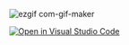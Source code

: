 
![ezgif com-gif-maker](https://user-images.githubusercontent.com/74820307/143617684-a50569e0-8c21-47f5-8b3b-bf7f9d75fa9a.gif)


[![Open in Visual Studio Code](https://classroom.github.com/assets/open-in-vscode-f059dc9a6f8d3a56e377f745f24479a46679e63a5d9fe6f495e02850cd0d8118.svg)](https://classroom.github.com/online_ide?assignment_repo_id=6429241&assignment_repo_type=AssignmentRepo)
